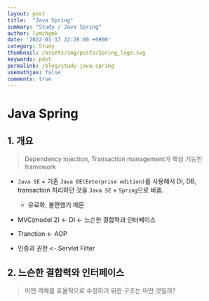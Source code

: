 ```yaml
---
layout: post
title:  "Java Spring"
summary: "Study / Java Spring"
author: lymchgmk
date: '2022-01-17 22:28:00 +0900'
category: Study
thumbnail: /assets/img/posts/Spring_logo.svg
keywords: post
permalink: /blog/study-java-spring
usemathjax: false
comments: true
---
```


# Java Spring

## 1. 개요

> Dependency injection, Transaction management가 핵심 기능인 framework

- `Java SE` + 기존 `Java EE(Enterprise edition)`를 사용해서 DI, DB, transaction 처리하던 것을 `Java SE` + `Spring`으로 바뀜.	
  - 유료화, 불편했기 때문



- MVC(model 2) <- DI <- 느슨한 결합력과 인터페이스
- Tranction <- AOP
- 인증과 권한 <- Servlet Filter



## 2. 느슨한 결합력와 인터페이스

> 어떤 객체를 효율적으로 수정하기 위한 구조는 어떤 것일까?

